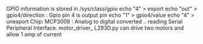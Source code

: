 GPIO information is stored in 
/sys/class/gpio
echo "4" > export
echo "out" > gpio4/direction : Gpio pin 4 is output pin
echo "1" > gpio4/value
echo "4" > unexport
Chip: MCP3008 : Analog to digital converted .. reading Serial Peripheral Interface.
motor_driver_ L293D.py can drive two motors and allow 1 amp of current

